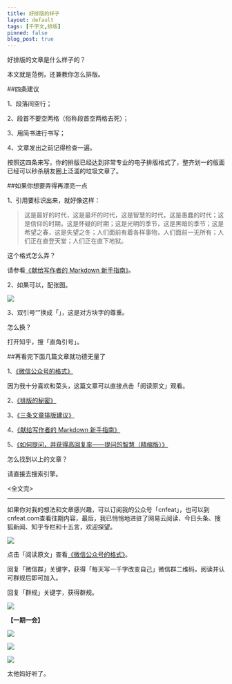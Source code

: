 ```yaml
---
title: 好排版的样子
layout: default
tags: [千字文,排版]
pinned: false
blog_post: true
---
```


好排版的文章是什么样子的？

本文就是范例，还兼教你怎么排版。

##四条建议

1、段落间空行；

2、段首不要空两格（俗称段首空两格去死）；

3、用简书进行书写；

4、文章发出之前记得检查一遍。

按照这四条来写，你的排版已经达到非常专业的电子排版格式了，整齐划一的版面已经可以秒杀朋友圈上泛滥的垃圾文章了。

##如果你想要弄得再漂亮一点


1、引用要标识出来，就好像这样：

>这是最好的时代，这是最坏的时代，这是智慧的时代，这是愚蠢的时代；这是信仰的时期，这是怀疑的时期；这是光明的季节，这是黑暗的季节；这是希望之春，这是失望之冬；人们面前有着各样事物，人们面前一无所有；人们正在直登天堂；人们正在直下地狱。

这个格式怎么弄？

请参看[《献给写作者的 Markdown 新手指南》](http://jianshu.io/p/q81RER)。

2、如果可以，配张图。

![](http://cnfeat.qiniudn.com/bgg.png)

3、双引号“”换成「」，这是对方块字的尊重。

怎么换？

打开知乎，搜「直角引号」。


##再看完下面几篇文章就功德无量了

1、[《微信公众号的格式》](http://mp.weixin.qq.com/s?__biz=MjM5MjAzODU2MA==&mid=200882558&idx=1&sn=f2688f6e7bc97e8cf50ea89af75e64d9&3rd=MzA3MDU4NTYzMw==&scene=6#rd)

因为我十分喜欢和菜头，这篇文章可以直接点击「阅读原文」观看。


2、[《排版的秘密》](http://mp.weixin.qq.com/s?__biz=MjM5ODIyMTE0MA==&mid=200024221&idx=1&sn=c1267ff943b4084d5e9b5dc4103a0676&3rd=MzA3MDU4NTYzMw==&scene=6#rd)

3、[《三条文章排版建议》](http://jianshu.io/p/d185cba61119)

4、[《献给写作者的 Markdown 新手指南》](http://jianshu.io/p/q81RER)

5、[《如何提问，并获得高回复率——提问的智慧（精缩版）》](http://jianshu.io/p/861e79b94aaf)

怎么找到以上的文章？

请直接去搜索引擎。


<全文完>


----

如果你对我的想法和文章感兴趣，可以订阅我的公众号「cnfeat」，也可以到cnfeat.com查看往期内容，最后，我已悄悄地进驻了网易云阅读、今日头条、搜狐新闻、知乎专栏和十五言，欢迎探望。

![](http://cnfeat.qiniudn.com/mHDSX.png)

点击「阅读原文」查看[《微信公众号的格式》](http://mp.weixin.qq.com/s?__biz=MjM5MjAzODU2MA==&mid=200882558&idx=1&sn=f2688f6e7bc97e8cf50ea89af75e64d9&3rd=MzA3MDU4NTYzMw==&scene=6#rd)。


回复「微信群」关键字，获得「每天写一千字改变自己」微信群二维码，阅读并认可群规后即可加入。

回复「群规」关键字，获得群规。

![](http://cnfeat.qiniudn.com/%E7%AD%BE%E5%90%8D-2014-07-11.png)

**【一期一会】**

![](http://cnfeat.qiniudn.com/Image-2014-07-16-14-50-10.png)

![](http://cnfeat.qiniudn.com/Image-2014-07-16-14-50-19.png)

![](http://cnfeat.qiniudn.com/Image-2014-07-16-14-50-48.png)

太他妈好听了。
